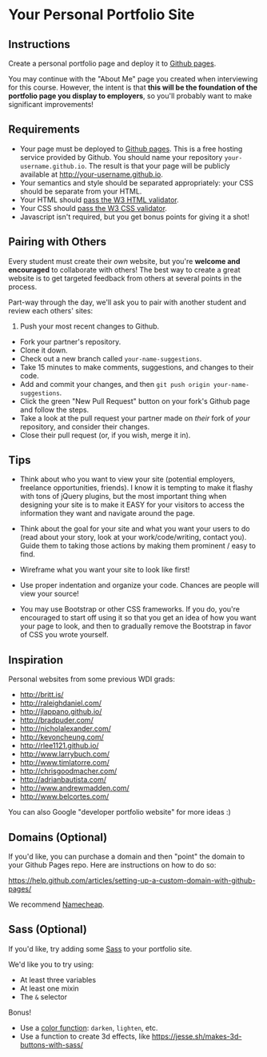 # Your Personal Portfolio Site

## Instructions

Create a personal portfolio page and deploy it to [Github pages](https://pages.github.com/).

You may continue with the "About Me" page you created when interviewing for this course. However, the intent is that **this will be the foundation of the portfolio page you display to employers**, so you'll probably want to make significant improvements!

## Requirements

- Your page must be deployed to [Github pages](https://pages.github.com/). This is a free hosting service provided by Github. You should name your repository `your-username.github.io`. The result is that your page will be publicly available at http://your-username.github.io.
- Your semantics and style should be separated appropriately: your CSS should be separate from your HTML.
- Your HTML should [pass the W3 HTML validator](https://validator.w3.org/#validate_by_input).
- Your CSS should [pass the W3 CSS validator](https://jigsaw.w3.org/css-validator/#validate_by_input).
- Javascript isn't required, but you get bonus points for giving it a shot!

## Pairing with Others

Every student must create their *own* website, but you're **welcome and encouraged** to collaborate with others! The best way to create a great website is to get targeted feedback from others at several points in the process.

Part-way through the day, we'll ask you to pair with another student and review each others' sites:

1. Push your most recent changes to Github.
- Fork your partner's repository.
- Clone it down.
- Check out a new branch called `your-name-suggestions`.
- Take 15 minutes to make comments, suggestions, and changes to their code.
- Add and commit your changes, and then `git push origin your-name-suggestions`.
- Click the green "New Pull Request" button on your fork's Github page and follow the steps.
- Take a look at the pull request your partner made on *their* fork of *your* repository, and consider their changes.
- Close their pull request (or, if you wish, merge it in).

## Tips

* Think about who you want to view your site (potential employers, freelance opportunities, friends). I know it is tempting to make it flashy with tons of jQuery plugins, but the most important thing when designing your site is to make it EASY for your visitors to access the information they want and navigate around the page.

* Think about the goal for your site and what you want your users to do (read about your story, look at your work/code/writing, contact you). Guide them to taking those actions by making them prominent / easy to find.

* Wireframe what you want your site to look like first!

* Use proper indentation and organize your code. Chances are people will view your source!

* You may use Bootstrap or other CSS frameworks. If you do, you're encouraged to start off using it so that you get an idea of how you want your page to look, and then to gradually remove the Bootstrap in favor of CSS you wrote yourself.

## Inspiration

Personal websites from some previous WDI grads:

* http://britt.is/
* http://raleighdaniel.com/
* http://jlappano.github.io/
* http://bradpuder.com/
* http://nicholalexander.com/
* http://kevoncheung.com/
* http://rlee1121.github.io/
* http://www.larrybuch.com/
* http://www.timlatorre.com/
* http://chrisgoodmacher.com/
* http://adrianbautista.com/
* http://www.andrewmadden.com/
* http://www.belcortes.com/

You can also Google "developer portfolio website" for more ideas :)

## Domains (Optional)

If you'd like, you can purchase a domain and then "point" the domain to your Github Pages repo. Here are instructions on how to do so:

https://help.github.com/articles/setting-up-a-custom-domain-with-github-pages/

We recommend [Namecheap](https://www.namecheap.com/).

## Sass (Optional)

If you'd like, try adding some [Sass](http://sass-lang.com/) to your portfolio site.

We'd like you to try using:

- At least three variables
- At least one mixin
- The `&` selector

Bonus!

- Use a [color function](http://sass-lang.com/documentation/Sass/Script/Functions.html): `darken`, `lighten`, etc.
- Use a function to create 3d effects, like https://jesse.sh/makes-3d-buttons-with-sass/
